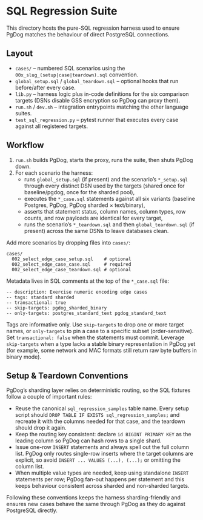 # SQL Regression Suite

This directory hosts the pure-SQL regression harness used to ensure PgDog matches the behaviour of direct PostgreSQL connections.

## Layout

- `cases/` – numbered SQL scenarios using the `00x_slug_(setup|case|teardown).sql` convention.
- `global_setup.sql` / `global_teardown.sql` – optional hooks that run before/after every case.
- `lib.py` – harness logic plus in-code definitions for the six comparison targets (DSNs disable GSS encryption so PgDog can proxy them).
- `run.sh` / `dev.sh` – integration entrypoints matching the other language suites.
- `test_sql_regression.py` – pytest runner that executes every case against all registered targets.

## Workflow

1. `run.sh` builds PgDog, starts the proxy, runs the suite, then shuts PgDog down.
2. For each scenario the harness:
   - runs `global_setup.sql` (if present) and the scenario’s `*_setup.sql` through every distinct DSN used by the targets (shared once for baseline/pgdog, once for the sharded pool),
   - executes the `*_case.sql` statements against all six variants (baseline Postgres, PgDog, PgDog sharded × text/binary),
   - asserts that statement status, column names, column types, row counts, and row payloads are identical for every target,
   - runs the scenario’s `*_teardown.sql` and then `global_teardown.sql` (if present) across the same DSNs to leave databases clean.

Add more scenarios by dropping files into `cases/`:

```
cases/
  002_select_edge_case_setup.sql    # optional
  002_select_edge_case_case.sql     # required
  002_select_edge_case_teardown.sql # optional
```

Metadata lives in SQL comments at the top of the `*_case.sql` file:

```
-- description: Exercise numeric encoding edge cases
-- tags: standard sharded
-- transactional: true
-- skip-targets: pgdog_sharded_binary
-- only-targets: postgres_standard_text pgdog_standard_text
```

Tags are informative only. Use `skip-targets` to drop one or more target names, or `only-targets` to pin a case to a specific subset (order-sensitive). Set `transactional: false` when the statements must commit.
Leverage `skip-targets` when a type lacks a stable binary representation in PgDog yet (for example, some network and MAC formats still return raw byte buffers in binary mode).

## Setup & Teardown Conventions

PgDog’s sharding layer relies on deterministic routing, so the SQL fixtures follow a couple of important rules:

- Reuse the canonical `sql_regression_samples` table name. Every setup script should `DROP TABLE IF EXISTS sql_regression_samples;` and recreate it with the columns needed for that case, and the teardown should drop it again.
- Keep the routing key consistent: declare `id BIGINT PRIMARY KEY` as the leading column so PgDog can hash rows to a single shard.
- Issue one-row `INSERT` statements and always spell out the full column list. PgDog only routes single-row inserts where the target columns are explicit, so avoid `INSERT ... VALUES (...), (...);` or omitting the column list.
- When multiple value types are needed, keep using standalone `INSERT` statements per row; PgDog fan-out happens per statement and this keeps behaviour consistent across sharded and non-sharded targets.

Following these conventions keeps the harness sharding-friendly and ensures new cases behave the same through PgDog as they do against PostgreSQL directly.
